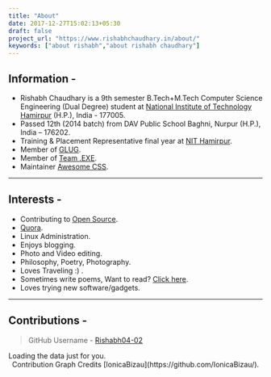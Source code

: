 ```yaml
---
title: "About"
date: 2017-12-27T15:02:13+05:30
draft: false
project_url: "https://www.rishabhchaudhary.in/about/"
keywords: ["about rishabh","about rishabh chaudhary"]
---
```


## Information -

* Rishabh Chaudhary is a 9th semester B.Tech+M.Tech Computer Science Engineering (Dual Degree) student at [National Institute of Technology Hamirpur](http://nith.ac.in/) (H.P.), India - 177005.
* Passed 12th (2014 batch) from DAV Public School Baghni, Nurpur (H.P.), India – 176202. 
* Training & Placement Representative final year at [NIT Hamirpur](http://nith.ac.in/).
* Member of [GLUG](http://glug.nith.ac.in/).
* Member of [Team .EXE](http://exe.nith.ac.in/).
* Maintainer [Awesome CSS](https://github.com/sotayamashita/awesome-css).

___________________________________________


## Interests -

* Contributing to [Open Source](http://github.com/Rishabh04-02/).
* [Quora](https://www.quora.com/profile/Rishabh-Chaudhary-19).
* Linux Administration.
* Enjoys blogging.
* Photo and Video editing.
* Philosophy, Poetry, Photography.
* Loves Traveling :) .
* Sometimes write poems, Want to read? [Click here](/tags/poem).
* Loves trying new software/gadgets.

___________________________________________


## Contributions -

> GitHub Username - [Rishabh04-02](https://github.com/Rishabh04-02/)

<!-- Prepare a container for your calendar. -->
<script src="https://cdn.rawgit.com/IonicaBizau/github-calendar/gh-pages/dist/github-calendar.min.js"></script>
<!-- Optionally, include the theme (if you don't want to struggle to write the CSS) -->
<link rel="stylesheet" href="https://cdn.rawgit.com/IonicaBizau/github-calendar/gh-pages/dist/github-calendar.css"/>
<!-- Prepare a container for your calendar. -->
<div class="calendar" style="width:auto; overflow-x:scroll">
    <!-- Loading stuff -->
    Loading the data just for you.
</div>
<script>
    new GitHubCalendar(".calendar", "Rishabh04-02");
</script>

<center>Contribution Graph Credits [IonicaBizau](https://github.com/IonicaBizau/).</center>